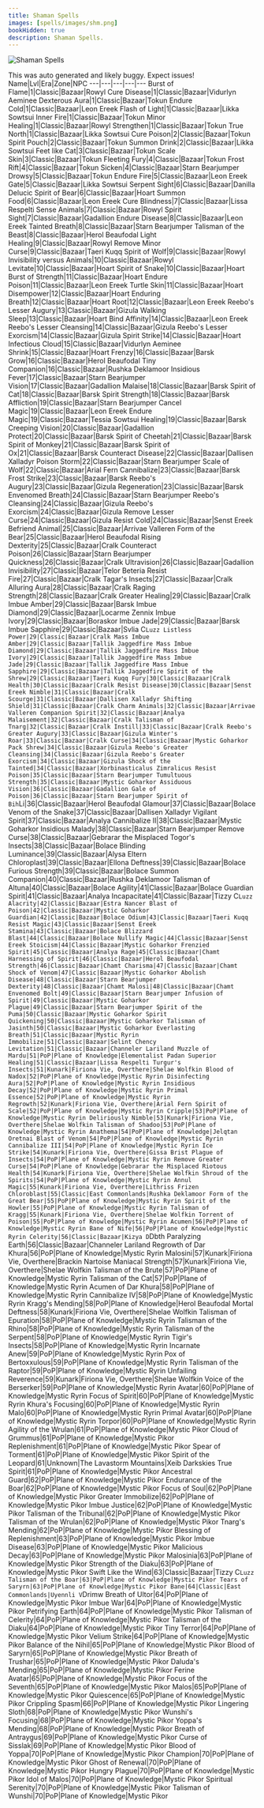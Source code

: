 ```yaml
---
title: Shaman Spells
images: [spells/images/shm.png]
bookHidden: true
description: Shaman Spells.
---
```

![Shaman Spells](images/shm-banner.png)

This was auto generated and likely buggy. Expect issues!
Name|Lvl|Era|Zone|NPC
---|---|---|---|---
Burst of Flame|1|Classic|Bazaar|Rowyl
Cure Disease|1|Classic|Bazaar|Vidurlyn Aeminee
Dexterous Aura|1|Classic|Bazaar|Tokun
Endure Cold|1|Classic|Bazaar|Leon Ereek
Flash of Light|1|Classic|Bazaar|Likka Sowtsui
Inner Fire|1|Classic|Bazaar|Tokun
Minor Healing|1|Classic|Bazaar|Rowyl
Strengthen|1|Classic|Bazaar|Tokun
True North|1|Classic|Bazaar|Likka Sowtsui
Cure Poison|2|Classic|Bazaar|Tokun
Spirit Pouch|2|Classic|Bazaar|Tokun
Summon Drink|2|Classic|Bazaar|Likka Sowtsui
Feet like Cat|3|Classic|Bazaar|Tokun
Scale Skin|3|Classic|Bazaar|Tokun
Fleeting Fury|4|Classic|Bazaar|Tokun
Frost Rift|4|Classic|Bazaar|Tokun
Sicken|4|Classic|Bazaar|Starn Bearjumper
Drowsy|5|Classic|Bazaar|Tokun
Endure Fire|5|Classic|Bazaar|Leon Ereek
Gate|5|Classic|Bazaar|Likka Sowtsui
Serpent Sight|6|Classic|Bazaar|Danilla Delucic
Spirit of Bear|6|Classic|Bazaar|Hoart
Summon Food|6|Classic|Bazaar|Leon Ereek
Cure Blindness|7|Classic|Bazaar|Lissa Respelti
Sense Animals|7|Classic|Bazaar|Rowyl
Spirit Sight|7|Classic|Bazaar|Gadallion
Endure Disease|8|Classic|Bazaar|Leon Ereek
Tainted Breath|8|Classic|Bazaar|Starn Bearjumper
Talisman of the Beast|8|Classic|Bazaar|Herol Beaufodal
Light Healing|9|Classic|Bazaar|Rowyl
Remove Minor Curse|9|Classic|Bazaar|Taeri Kuqq
Spirit of Wolf|9|Classic|Bazaar|Rowyl
Invisibility versus Animals|10|Classic|Bazaar|Rowyl
Levitate|10|Classic|Bazaar|Hoart
Spirit of Snake|10|Classic|Bazaar|Hoart
Burst of Strength|11|Classic|Bazaar|Hoart
Endure Poison|11|Classic|Bazaar|Leon Ereek
Turtle Skin|11|Classic|Bazaar|Hoart
Disempower|12|Classic|Bazaar|Hoart
Enduring Breath|12|Classic|Bazaar|Hoart
Root|12|Classic|Bazaar|Leon Ereek
Reebo's Lesser Augury|13|Classic|Bazaar|Gizula
Walking Sleep|13|Classic|Bazaar|Hoart
Bind Affinity|14|Classic|Bazaar|Leon Ereek
Reebo's Lesser Cleansing|14|Classic|Bazaar|Gizula
Reebo's Lesser Exorcism|14|Classic|Bazaar|Gizula
Spirit Strike|14|Classic|Bazaar|Hoart
Infectious Cloud|15|Classic|Bazaar|Vidurlyn Aeminee
Shrink|15|Classic|Bazaar|Hoart
Frenzy|16|Classic|Bazaar|Barsk
Grow|16|Classic|Bazaar|Herol Beaufodal
Tiny Companion|16|Classic|Bazaar|Rushka Deklamoor
Insidious Fever|17|Classic|Bazaar|Starn Bearjumper
Vision|17|Classic|Bazaar|Gadallion
Malaise|18|Classic|Bazaar|Barsk
Spirit of Cat|18|Classic|Bazaar|Barsk
Spirit Strength|18|Classic|Bazaar|Barsk
Affliction|19|Classic|Bazaar|Starn Bearjumper
Cancel Magic|19|Classic|Bazaar|Leon Ereek
Endure Magic|19|Classic|Bazaar|Tessia Sowtsui
Healing|19|Classic|Bazaar|Barsk
Creeping Vision|20|Classic|Bazaar|Gadallion
Protect|20|Classic|Bazaar|Barsk
Spirit of Cheetah|21|Classic|Bazaar|Barsk
Spirit of Monkey|21|Classic|Bazaar|Barsk
Spirit of Ox|21|Classic|Bazaar|Barsk
Counteract Disease|22|Classic|Bazaar|Dallisen Xalladyr
Poison Storm|22|Classic|Bazaar|Starn Bearjumper
Scale of Wolf|22|Classic|Bazaar|Arial Fern
Cannibalize|23|Classic|Bazaar|Barsk
Frost Strike|23|Classic|Bazaar|Barsk
Reebo's Augury|23|Classic|Bazaar|Gizula
Regeneration|23|Classic|Bazaar|Barsk
Envenomed Breath|24|Classic|Bazaar|Starn Bearjumper
Reebo's Cleansing|24|Classic|Bazaar|Gizula
Reebo's Exorcism|24|Classic|Bazaar|Gizula
Remove Lesser Curse|24|Classic|Bazaar|Gizula
Resist Cold|24|Classic|Bazaar|Senst Ereek
Befriend Animal|25|Classic|Bazaar|Arrivae Valleren
Form of the Bear|25|Classic|Bazaar|Herol Beaufodal
Rising Dexterity|25|Classic|Bazaar|Cralk
Counteract Poison|26|Classic|Bazaar|Starn Bearjumper
Quickness|26|Classic|Bazaar|Cralk
Ultravision|26|Classic|Bazaar|Gadallion
Invisibility|27|Classic|Bazaar|Telor Beteria
Resist Fire|27|Classic|Bazaar|Cralk
Tagar's Insects|27|Classic|Bazaar|Cralk
Alluring Aura|28|Classic|Bazaar|Cralk
Raging Strength|28|Classic|Bazaar|Cralk
Greater Healing|29|Classic|Bazaar|Cralk
Imbue Amber|29|Classic|Bazaar|Barsk
Imbue Diamond|29|Classic|Bazaar|Locarme Zennix
Imbue Ivory|29|Classic|Bazaar|Boraskor
Imbue Jade|29|Classic|Bazaar|Barsk
Imbue Sapphire|29|Classic|Bazaar|Svlia C`Luzz
Listless Power|29|Classic|Bazaar|Cralk
Mass Imbue Amber|29|Classic|Bazaar|Tallik Jaggedfire
Mass Imbue Diamond|29|Classic|Bazaar|Tallik Jaggedfire
Mass Imbue Ivory|29|Classic|Bazaar|Tallik Jaggedfire
Mass Imbue Jade|29|Classic|Bazaar|Tallik Jaggedfire
Mass Imbue Sapphire|29|Classic|Bazaar|Tallik Jaggedfire
Spirit of the Shrew|29|Classic|Bazaar|Taeri Kuqq
Fury|30|Classic|Bazaar|Cralk
Health|30|Classic|Bazaar|Cralk
Resist Disease|30|Classic|Bazaar|Senst Ereek
Nimble|31|Classic|Bazaar|Cralk
Scourge|31|Classic|Bazaar|Dallisen Xalladyr
Shifting Shield|31|Classic|Bazaar|Cralk
Charm Animals|32|Classic|Bazaar|Arrivae Valleren
Companion Spirit|32|Classic|Bazaar|Analya
Malaisement|32|Classic|Bazaar|Cralk
Talisman of Tnarg|32|Classic|Bazaar|Cralk
Instill|33|Classic|Bazaar|Cralk
Reebo's Greater Augury|33|Classic|Bazaar|Gizula
Winter's Roar|33|Classic|Bazaar|Cralk
Curse|34|Classic|Bazaar|Mystic Goharkor
Pack Shrew|34|Classic|Bazaar|Gizula
Reebo's Greater Cleansing|34|Classic|Bazaar|Gizula
Reebo's Greater Exorcism|34|Classic|Bazaar|Gizula
Shock of the Tainted|34|Classic|Bazaar|Xorbinasticalus Zimralicus
Resist Poison|35|Classic|Bazaar|Starn Bearjumper
Tumultuous Strength|35|Classic|Bazaar|Mystic Goharkor
Assiduous Vision|36|Classic|Bazaar|Gadallion
Gale of Poison|36|Classic|Bazaar|Starn Bearjumper
Spirit of Bih`Li|36|Classic|Bazaar|Herol Beaufodal
Glamour|37|Classic|Bazaar|Bolace
Venom of the Snake|37|Classic|Bazaar|Dallisen Xalladyr
Vigilant Spirit|37|Classic|Bazaar|Analya
Cannibalize II|38|Classic|Bazaar|Mystic Goharkor
Insidious Malady|38|Classic|Bazaar|Starn Bearjumper
Remove Curse|38|Classic|Bazaar|Gebrarar the Misplaced
Togor's Insects|38|Classic|Bazaar|Bolace
Blinding Luminance|39|Classic|Bazaar|Alysa Eltern
Chloroplast|39|Classic|Bazaar|Ellona
Deftness|39|Classic|Bazaar|Bolace
Furious Strength|39|Classic|Bazaar|Bolace
Summon Companion|40|Classic|Bazaar|Rushka Deklamoor
Talisman of Altuna|40|Classic|Bazaar|Bolace
Agility|41|Classic|Bazaar|Bolace
Guardian Spirit|41|Classic|Bazaar|Analya
Incapacitate|41|Classic|Bazaar|Tizzy C`Luzz
Alacrity|42|Classic|Bazaar|Estra Nancer
Blast of Poison|42|Classic|Bazaar|Mystic Goharkor
Guardian|42|Classic|Bazaar|Bolace
Odium|43|Classic|Bazaar|Taeri Kuqq
Resist Magic|43|Classic|Bazaar|Senst Ereek
Stamina|43|Classic|Bazaar|Bolace
Blizzard Blast|44|Classic|Bazaar|Bolace
Nullify Magic|44|Classic|Bazaar|Senst Ereek
Stoicism|44|Classic|Bazaar|Mystic Goharkor
Frenzied Spirit|45|Classic|Bazaar|Analya
Rage|45|Classic|Bazaar|Chamt
Harnessing of Spirit|46|Classic|Bazaar|Herol Beaufodal
Strength|46|Classic|Bazaar|Chamt
Charisma|47|Classic|Bazaar|Chamt
Shock of Venom|47|Classic|Bazaar|Mystic Goharkor
Abolish Disease|48|Classic|Bazaar|Starn Bearjumper
Dexterity|48|Classic|Bazaar|Chamt
Malosi|48|Classic|Bazaar|Chamt
Envenomed Bolt|49|Classic|Bazaar|Starn Bearjumper
Infusion of Spirit|49|Classic|Bazaar|Mystic Goharkor
Plague|49|Classic|Bazaar|Starn Bearjumper
Spirit of the Puma|50|Classic|Bazaar|Mystic Goharkor
Spirit Quickening|50|Classic|Bazaar|Mystic Goharkor
Talisman of Jasinth|50|Classic|Bazaar|Mystic Goharkor
Everlasting Breath|51|Classic|Bazaar|Mystic Ryrin
Immobilize|51|Classic|Bazaar|Selint Chency
Levitation|51|Classic|Bazaar|Channeler Lariland
Muzzle of Mardu|51|PoP|Plane of Knowledge|Elementalist Padan
Superior Healing|51|Classic|Bazaar|Lissa Respelti
Turgur's Insects|51|Kunark|Firiona Vie, Overthere|Shelae Wolfkin
Blood of Nadox|52|PoP|Plane of Knowledge|Mystic Ryrin
Disinfecting Aura|52|PoP|Plane of Knowledge|Mystic Ryrin
Insidious Decay|52|PoP|Plane of Knowledge|Mystic Ryrin
Primal Essence|52|PoP|Plane of Knowledge|Mystic Ryrin
Regrowth|52|Kunark|Firiona Vie, Overthere|Arial Fern
Spirit of Scale|52|PoP|Plane of Knowledge|Mystic Ryrin
Cripple|53|PoP|Plane of Knowledge|Mystic Ryrin
Deliriously Nimble|53|Kunark|Firiona Vie, Overthere|Shelae Wolfkin
Talisman of Shadoo|53|PoP|Plane of Knowledge|Mystic Ryrin
Anathema|54|PoP|Plane of Knowledge|Jelqtan Oretnai
Blast of Venom|54|PoP|Plane of Knowledge|Mystic Ryrin
Cannibalize III|54|PoP|Plane of Knowledge|Mystic Ryrin
Ice Strike|54|Kunark|Firiona Vie, Overthere|Gissa Brist
Plague of Insects|54|PoP|Plane of Knowledge|Mystic Ryrin
Remove Greater Curse|54|PoP|Plane of Knowledge|Gebrarar the Misplaced
Riotous Health|54|Kunark|Firiona Vie, Overthere|Shelae Wolfkin
Shroud of the Spirits|54|PoP|Plane of Knowledge|Mystic Ryrin
Annul Magic|55|Kunark|Firiona Vie, Overthere|Lithriss Frizen
Chloroblast|55|Classic|East Commonlands|Rushka Deklamoor
Form of the Great Bear|55|PoP|Plane of Knowledge|Mystic Ryrin
Spirit of the Howler|55|PoP|Plane of Knowledge|Mystic Ryrin
Talisman of Kragg|55|Kunark|Firiona Vie, Overthere|Shelae Wolfkin
Torrent of Poison|55|PoP|Plane of Knowledge|Mystic Ryrin
Acumen|56|PoP|Plane of Knowledge|Mystic Ryrin
Bane of Nife|56|PoP|Plane of Knowledge|Mystic Ryrin
Celerity|56|Classic|Bazaar|Kizya D`Dbth
Paralyzing Earth|56|Classic|Bazaar|Channeler Lariland
Regrowth of Dar Khura|56|PoP|Plane of Knowledge|Mystic Ryrin
Malosini|57|Kunark|Firiona Vie, Overthere|Brackin Nartoise
Maniacal Strength|57|Kunark|Firiona Vie, Overthere|Shelae Wolfkin
Talisman of the Brute|57|PoP|Plane of Knowledge|Mystic Ryrin
Talisman of the Cat|57|PoP|Plane of Knowledge|Mystic Ryrin
Acumen of Dar Khura|58|PoP|Plane of Knowledge|Mystic Ryrin
Cannibalize IV|58|PoP|Plane of Knowledge|Mystic Ryrin
Kragg's Mending|58|PoP|Plane of Knowledge|Herol Beaufodal
Mortal Deftness|58|Kunark|Firiona Vie, Overthere|Shelae Wolfkin
Talisman of Epuration|58|PoP|Plane of Knowledge|Mystic Ryrin
Talisman of the Rhino|58|PoP|Plane of Knowledge|Mystic Ryrin
Talisman of the Serpent|58|PoP|Plane of Knowledge|Mystic Ryrin
Tigir's Insects|58|PoP|Plane of Knowledge|Mystic Ryrin
Incarnate Anew|59|PoP|Plane of Knowledge|Mystic Ryrin
Pox of Bertoxxulous|59|PoP|Plane of Knowledge|Mystic Ryrin
Talisman of the Raptor|59|PoP|Plane of Knowledge|Mystic Ryrin
Unfailing Reverence|59|Kunark|Firiona Vie, Overthere|Shelae Wolfkin
Voice of the Berserker|59|PoP|Plane of Knowledge|Mystic Ryrin
Avatar|60|PoP|Plane of Knowledge|Mystic Ryrin
Focus of Spirit|60|PoP|Plane of Knowledge|Mystic Ryrin
Khura's Focusing|60|PoP|Plane of Knowledge|Mystic Ryrin
Malo|60|PoP|Plane of Knowledge|Mystic Ryrin
Primal Avatar|60|PoP|Plane of Knowledge|Mystic Ryrin
Torpor|60|PoP|Plane of Knowledge|Mystic Ryrin
Agility of the Wrulan|61|PoP|Plane of Knowledge|Mystic Pikor
Cloud of Grummus|61|PoP|Plane of Knowledge|Mystic Pikor
Replenishment|61|PoP|Plane of Knowledge|Mystic Pikor
Spear of Torment|61|PoP|Plane of Knowledge|Mystic Pikor
Spirit of the Leopard|61|Unknown|The Lavastorm Mountains|Xeib Darkskies
True Spirit|61|PoP|Plane of Knowledge|Mystic Pikor
Ancestral Guard|62|PoP|Plane of Knowledge|Mystic Pikor
Endurance of the Boar|62|PoP|Plane of Knowledge|Mystic Pikor
Focus of Soul|62|PoP|Plane of Knowledge|Mystic Pikor
Greater Immobilize|62|PoP|Plane of Knowledge|Mystic Pikor
Imbue Justice|62|PoP|Plane of Knowledge|Mystic Pikor
Talisman of the Tribunal|62|PoP|Plane of Knowledge|Mystic Pikor
Talisman of the Wrulan|62|PoP|Plane of Knowledge|Mystic Pikor
Tnarg's Mending|62|PoP|Plane of Knowledge|Mystic Pikor
Blessing of Replenishment|63|PoP|Plane of Knowledge|Mystic Pikor
Imbue Disease|63|PoP|Plane of Knowledge|Mystic Pikor
Malicious Decay|63|PoP|Plane of Knowledge|Mystic Pikor
Malosinia|63|PoP|Plane of Knowledge|Mystic Pikor
Strength of the Diaku|63|PoP|Plane of Knowledge|Mystic Pikor
Swift Like the Wind|63|Classic|Bazaar|Tizzy C`Luzz
Talisman of the Boar|63|PoP|Plane of Knowledge|Mystic Pikor
Tears of Saryrn|63|PoP|Plane of Knowledge|Mystic Pikor
Bane|64|Classic|East Commonlands|Uyennli V`Drimw
Breath of Ultor|64|PoP|Plane of Knowledge|Mystic Pikor
Imbue War|64|PoP|Plane of Knowledge|Mystic Pikor
Petrifying Earth|64|PoP|Plane of Knowledge|Mystic Pikor
Talisman of Celerity|64|PoP|Plane of Knowledge|Mystic Pikor
Talisman of the Diaku|64|PoP|Plane of Knowledge|Mystic Pikor
Tiny Terror|64|PoP|Plane of Knowledge|Mystic Pikor
Velium Strike|64|PoP|Plane of Knowledge|Mystic Pikor
Balance of the Nihil|65|PoP|Plane of Knowledge|Mystic Pikor
Blood of Saryrn|65|PoP|Plane of Knowledge|Mystic Pikor
Breath of Trushar|65|PoP|Plane of Knowledge|Mystic Pikor
Daluda's Mending|65|PoP|Plane of Knowledge|Mystic Pikor
Ferine Avatar|65|PoP|Plane of Knowledge|Mystic Pikor
Focus of the Seventh|65|PoP|Plane of Knowledge|Mystic Pikor
Malos|65|PoP|Plane of Knowledge|Mystic Pikor
Quiescence|65|PoP|Plane of Knowledge|Mystic Pikor
Crippling Spasm|66|PoP|Plane of Knowledge|Mystic Pikor
Lingering Sloth|68|PoP|Plane of Knowledge|Mystic Pikor
Wunshi's Focusing|68|PoP|Plane of Knowledge|Mystic Pikor
Yoppa's Mending|68|PoP|Plane of Knowledge|Mystic Pikor
Breath of Antraygus|69|PoP|Plane of Knowledge|Mystic Pikor
Curse of Sisslak|69|PoP|Plane of Knowledge|Mystic Pikor
Blood of Yoppa|70|PoP|Plane of Knowledge|Mystic Pikor
Champion|70|PoP|Plane of Knowledge|Mystic Pikor
Ghost of Renewal|70|PoP|Plane of Knowledge|Mystic Pikor
Hungry Plague|70|PoP|Plane of Knowledge|Mystic Pikor
Idol of Malos|70|PoP|Plane of Knowledge|Mystic Pikor
Spiritual Serenity|70|PoP|Plane of Knowledge|Mystic Pikor
Talisman of Wunshi|70|PoP|Plane of Knowledge|Mystic Pikor
